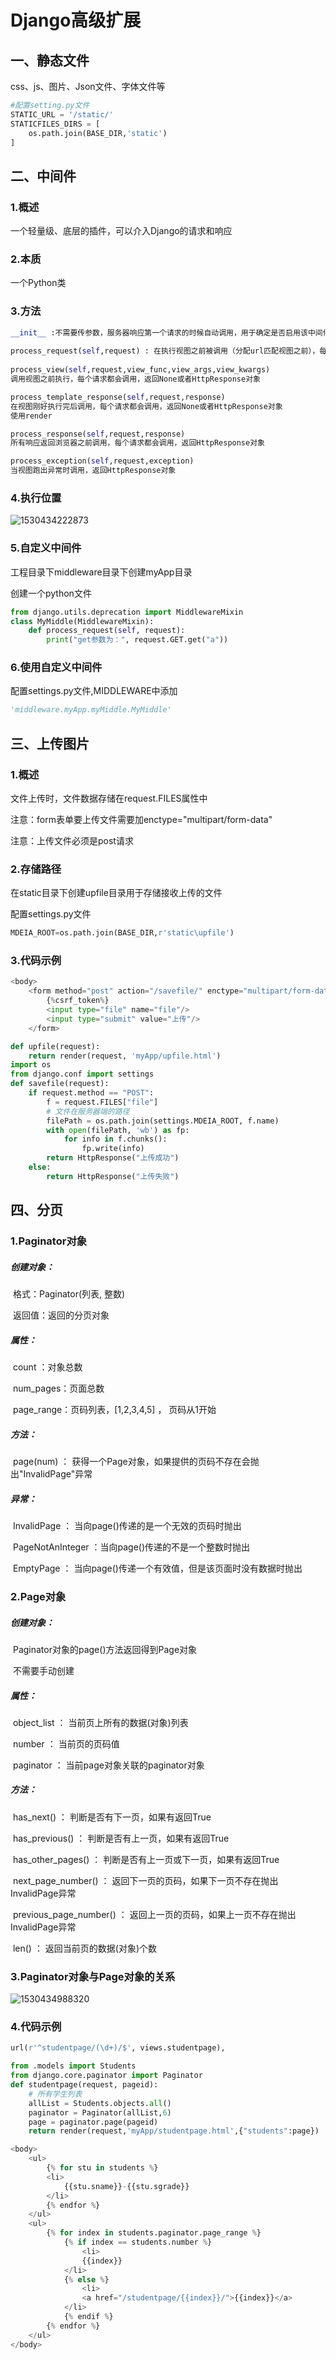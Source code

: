 # Django高级扩展

## 一、静态文件

css、js、图片、Json文件、字体文件等

```python
#配置setting.py文件
STATIC_URL = '/static/'
STATICFILES_DIRS = [
    os.path.join(BASE_DIR,'static')
]
```

## 二、中间件

### 1.概述

一个轻量级、底层的插件，可以介入Django的请求和响应

### 2.本质

一个Python类

### 3.方法

```python
__init__ :不需要传参数，服务器响应第一个请求的时候自动调用，用于确定是否启用该中间件
    
process_request(self,request) : 在执行视图之前被调用（分配url匹配视图之前），每个请求上都会调用，返回None或者HttpResponse对象
    
process_view(self,request,view_func,view_args,view_kwargs)
调用视图之前执行，每个请求都会调用，返回None或者HttpResponse对象

process_template_response(self,request,response)
在视图刚好执行完后调用，每个请求都会调用，返回None或者HttpResponse对象
使用render

process_response(self,request,response)
所有响应返回浏览器之前调用，每个请求都会调用，返回HttpResponse对象

process_exception(self,request,exception)
当视图跑出异常时调用，返回HttpResponse对象

```

### 4.执行位置

![1530434222873](C:\Users\带鱼\AppData\Local\Temp\1530434222873.png)

### 5.自定义中间件

工程目录下middleware目录下创建myApp目录

创建一个python文件

```python
from django.utils.deprecation import MiddlewareMixin
class MyMiddle(MiddlewareMixin):
    def process_request(self, request):
        print("get参数为：", request.GET.get("a"))
```

### 6.使用自定义中间件

配置settings.py文件,MIDDLEWARE中添加

```python
'middleware.myApp.myMiddle.MyMiddle'
```





## 三、上传图片

### 1.概述

文件上传时，文件数据存储在request.FILES属性中

注意：form表单要上传文件需要加enctype="multipart/form-data"

注意：上传文件必须是post请求

### 2.存储路径

在static目录下创建upfile目录用于存储接收上传的文件

配置settings.py文件

```python
MDEIA_ROOT=os.path.join(BASE_DIR,r'static\upfile')
```

### 3.代码示例

```python
<body>
    <form method="post" action="/savefile/" enctype="multipart/form-data">
        {%csrf_token%}
        <input type="file" name="file"/>
        <input type="submit" value="上传"/>
    </form>
```

```python
def upfile(request):
    return render(request, 'myApp/upfile.html')
import os
from django.conf import settings
def savefile(request):
    if request.method == "POST":
        f = request.FILES["file"]
        # 文件在服务器端的路径
        filePath = os.path.join(settings.MDEIA_ROOT, f.name)
        with open(filePath, 'wb') as fp:
            for info in f.chunks():
                fp.write(info)
        return HttpResponse("上传成功")
    else:
        return HttpResponse("上传失败")
```



## 四、分页

### 1.Paginator对象

##### 创建对象：

​	格式：Paginator(列表, 整数)

​	返回值：返回的分页对象

##### 属性：

​	count ：对象总数

​	num_pages：页面总数

​	page_range：页码列表，[1,2,3,4,5] ， 页码从1开始

##### 方法：

​	page(num) ： 获得一个Page对象，如果提供的页码不存在会抛出"InvalidPage"异常

##### 异常：

​	InvalidPage ： 当向page()传递的是一个无效的页码时抛出

​	PageNotAnInteger ：当向page()传递的不是一个整数时抛出

​	EmptyPage ： 当向page()传递一个有效值，但是该页面时没有数据时抛出

### 2.Page对象

##### 创建对象：

​	Paginator对象的page()方法返回得到Page对象

​	不需要手动创建

##### 属性：

​	object_list ： 当前页上所有的数据(对象)列表

​	number ： 当前页的页码值

​	paginator  ： 当前page对象关联的paginator对象

##### 方法：

​	has_next() ： 判断是否有下一页，如果有返回True

​	has_previous() ： 判断是否有上一页，如果有返回True

​	has_other_pages() ： 判断是否有上一页或下一页，如果有返回True

​	next_page_number() ： 返回下一页的页码，如果下一页不存在抛出InvalidPage异常

​	previous_page_number() ： 返回上一页的页码，如果上一页不存在抛出InvalidPage异常

​	len() ： 返回当前页的数据(对象)个数

### 3.Paginator对象与Page对象的关系

![1530434988320](C:\Users\带鱼\AppData\Local\Temp\1530434988320.png)

### 4.代码示例

```python
url(r'^studentpage/(\d+)/$', views.studentpage),
```

```python
from .models import Students
from django.core.paginator import Paginator
def studentpage(request, pageid):
    # 所有学生列表
    allList = Students.objects.all()
    paginator = Paginator(allList,6)
    page = paginator.page(pageid)
    return render(request,'myApp/studentpage.html',{"students":page})
```

```python
<body>
    <ul>
        {% for stu in students %}
        <li>
            {{stu.sname}}-{{stu.sgrade}}
        </li>
        {% endfor %}
    </ul>
    <ul>
        {% for index in students.paginator.page_range %}
            {% if index == students.number %}
                <li>
                {{index}}
            </li>
            {% else %}
                <li>
                <a href="/studentpage/{{index}}/">{{index}}</a>
            </li>
            {% endif %}
        {% endfor %}
    </ul>
</body>
```



